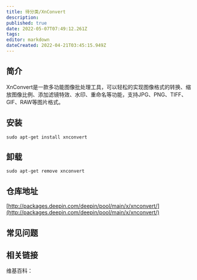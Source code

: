 ```yaml
---
title: 待分类/XnConvert
description: 
published: true
date: 2022-05-07T07:49:12.261Z
tags: 
editor: markdown
dateCreated: 2022-04-21T03:45:15.949Z
---
```


## 简介

XnConvert是一款多功能图像批处理工具，可以轻松的实现图像格式的转换、缩放图像比例、添加滤镜特效、水印、重命名等功能，支持JPG、PNG、TIFF、GIF、RAW等图片格式。

## 安装

`sudo apt-get install xnconvert`

## 卸载

`sudo apt-get remove xnconvert`

## 仓库地址

[http://packages.deepin.com/deepin/pool/main/x/xnconvert/](http://packages.deepin.com/deepin/pool/main/x/xnconvert/)


## 常见问题


## 相关链接

维基百科：